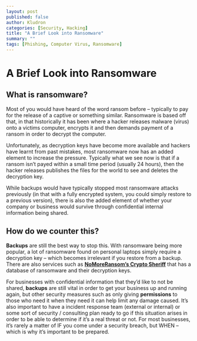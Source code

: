 ```yaml
---
layout: post
published: false
author: Kludron
categories: [Security, Hacking]
title: "A Brief Look into Ransomware"
summary: ""
tags: [Phishing, Computer Virus, Ransomware]
---
```

# A Brief Look into Ransomware
## What is ransomware?

Most of you would have heard of the word ransom before – typically to pay for the release of a captive or something similar. Ransomware is based off that, in that historically it has been where a hacker releases malware (virus) onto a victims computer, encrypts it and then demands payment of a ransom in order to decrypt the computer.

Unfortunately, as decryption keys have become more available and hackers have learnt from past mistakes, most ransomware now has an added element to increase the pressure. Typically what we see now is that if a ransom isn’t payed within a small time period (usually 24 hours), then the hacker releases publishes the files for the world to see and deletes the decryption key.

While backups would have typically stopped most ransomware attacks previously (in that with a fully encrypted system, you could simply restore to a previous version), there is also the added element of whether your company or business would survive through confidential internal information being shared.

## How do we counter this?

**Backups** are still the best way to stop this. With ransomware being more popular, a lot of ransomware found on personal laptops simply require a decryption key – which becomes irrelevant if you restore from a backup. There are also services such as [**NoMoreRansom’s Crypto Sheriff**](https://www.nomoreransom.org/crypto-sheriff.php?lang=en) that has a database of ransomware and their decryption keys.

For businesses with confidential information that they’d like to not be shared, **backups** are still vital in order to get your business up and running again, but other security measures such as only giving **permissions** to those who need it when they need it can help limit any damage caused. It’s also important to have a incident response team (external or internal) or some sort of security / consulting plan ready to go if this situation arises in order to be able to determine if it’s a real threat or not. For most businesses, it’s rarely a matter of IF you come under a security breach, but WHEN – which is why it’s important to be prepared.
